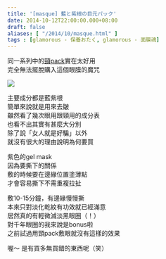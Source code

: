 ```yaml
---
title: '[masque] 藍と紫根の目元パック'
date: 2014-10-12T22:00:00.000+08:00
draft: false
aliases: [ "/2014/10/masque.html" ]
tags : [glamorous - 保養おたく, glamorous - 面膜魂]
---
```


同一系列中的[頸pack](https://hidie.net/aishikonneck/)實在太好用  
完全無法擺脫購入這個眼膜的魔咒  

![](/images/aishikoneye.jpg)

主要成分都是藍紫根  
簡單來說就是用來去皺  
雖然看了幾次眼用跟頸用的成分表  
也看不出其實有甚麼大分別  
除了說「女人就是好騙」以外  
就沒有很大的理由說明為何要買  
  
紫色的gel mask  
因為要撕下的關係  
敷的時候要在邊緣位置塗薄點  
才會容易撕下不需重複拉扯  
  
敷10-15分鐘，有邊緣慢慢撕  
本來只對淡化乾紋有功效就已經滿意  
居然真的有輕微減淡黑眼圈（！）  
對千年眼圈的我來說是bonus啦  
之前試過用頸pack敷眼就沒有這樣的效果  
  
喔～ 是有買多無買錯的東西呢（笑）
